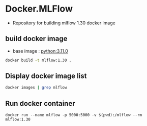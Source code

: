 # Docker.MLFlow

- Repository for building mlflow 1.30 docker image

## build docker image

- base image : [python:3.11.0](<https://hub.docker.com/layers/library/python/3.11.0/images/sha256-c43926b6865b221fb6460da1e7e19de3143072fc6be8b64cb1e679f90c7fcaa3?context=explore>)

```bash
docker build -t mlflow:1.30 .
```

## Display docker image list

```bash
docker images | grep mlflow
```

## Run docker container

```base
docker run --name mlflow -p 5000:5000 -v $(pwd):/mlflow --rm mlflow:1.30
```
